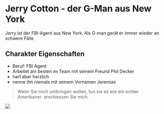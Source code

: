 # Jerry Cotton - der G-Man aus New York

Jerry ist der FBI-Agent aus New York. Als G-man gerät er immer wieder an schwere Fälle 

## Charakter Eigenschaften

* Beruf: FBI Agent
* Arbeitet am besten im Team mit seinem Freund Phil Decker
* hart aber herzlich
* nenne ihn niemals mit seinem Vornamen Jeremias

> Wenn Sie mich umbringen wollen, tun sie es wie ein echter Amerikaner: erschiessen Sie mich.

<img src= "https://www.vvb.de/data/Pics/data_pics/988818916/pic.1024.jpg"/>
